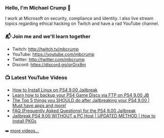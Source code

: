 ### Hello, I'm Michael Crump 👋

I work at Microsoft on security, compliance and identity. I also live stream topics regarding ethical hacking on Twitch and have a rad YouTube channel. 

### 📬 Join me and we'll learn together

- Twitch: http://twitch.tv/mbcrump
- YouTube: https://youtube.com/mbcrump
- Twitter: http://twitter.com/mbcrump
- Discord: https://discord.gg/qrGrx8m

### 📺 Latest YouTube Videos

<!-- YOUTUBE:START -->
- [How to Install Linux on PS4 9.00 Jailbreak](https://www.youtube.com/watch?v=onVbR8pCyYY)
- [Learn how to backup your PS4 Game Discs via FTP on PS4 9.00 JB](https://www.youtube.com/watch?v=99dYkDPNbhs)
- [The Top 5 things you SHOULD do after Jailbreaking your PS4 9.00 | Must have apps and more!](https://www.youtube.com/watch?v=pOQaRl_OpfU)
- [FAQ &lpar;Frequently Asked Questions&rpar; for the PS4 9.00 Jailbreak](https://www.youtube.com/watch?v=lXG300kst18)
- [Jailbreak PS4 9.00 WITHOUT a PC Host | UPDATED METHOD | How to install PKGs](https://www.youtube.com/watch?v=UH7cLGpbUAA)
<!-- YOUTUBE:END -->

➡️ [more videos...](https://youtube.com/mbcrump)

